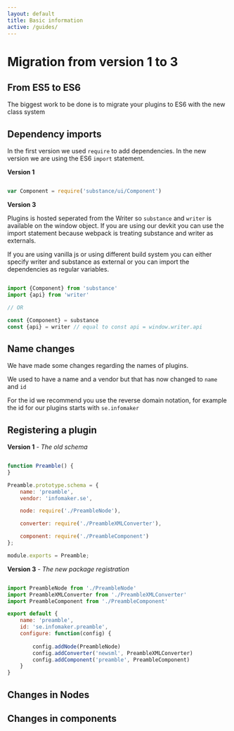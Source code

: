 ```yaml
---
layout: default
title: Basic information
active: /guides/
---
```

# Migration from version 1 to 3

## From ES5 to ES6

The biggest work to be done is to migrate your plugins to ES6 with the new class system

## Dependency imports

In the first version we used `require` to add dependencies. In the new version we are using the ES6 `import` statement.

__Version 1__

~~~ javascript

var Component = require('substance/ui/Component')

~~~

__Version 3__

Plugins is hosted seperated from the Writer so `substance` and `writer` is available on the window object. 
If you are using our devkit you can use the import statement because webpack
is treating substance and writer as externals.

If you are using vanilla js or using different build system you can either specify writer and substance as external or you can import the dependencies as regular variables.


~~~ javascript

import {Component} from 'substance'
import {api} from 'writer'

// OR

const {Component} = substance
const {api} = writer // equal to const api = window.writer.api

~~~


## Name changes

We have made some changes regarding the names of plugins.

We used to have a name and a vendor but that has now changed to `name` and `id`

For the id we recommend you use the reverse domain notation, for example the id for our plugins starts with `se.infomaker`



## Registering a plugin

__Version 1__ - *The old schema*

~~~ javascript

function Preamble() {
}

Preamble.prototype.schema = {
    name: 'preamble',
    vendor: 'infomaker.se',

    node: require('./PreambleNode'),

    converter: require('./PreambleXMLConverter'),

    component: require('./PreambleComponent')
};

module.exports = Preamble;


~~~

__Version 3__ - *The new package registration*

~~~ javascript

import PreambleNode from './PreambleNode'
import PreambleXMLConverter from './PreambleXMLConverter'
import PreambleComponent from './PreambleComponent'

export default {
    name: 'preamble',
    id: 'se.infomaker.preamble',
    configure: function(config) {
        
        config.addNode(PreambleNode)
        config.addConverter('newsml', PreambleXMLConverter)
        config.addComponent('preamble', PreambleComponent)
    }
}


~~~

## Changes in Nodes

## Changes in components

